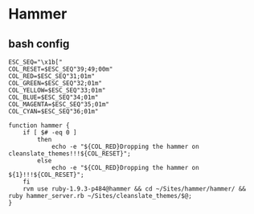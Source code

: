 # Hammer

## bash config

    ESC_SEQ="\x1b["
    COL_RESET=$ESC_SEQ"39;49;00m"
    COL_RED=$ESC_SEQ"31;01m"
    COL_GREEN=$ESC_SEQ"32;01m"
    COL_YELLOW=$ESC_SEQ"33;01m"
    COL_BLUE=$ESC_SEQ"34;01m"
    COL_MAGENTA=$ESC_SEQ"35;01m"
    COL_CYAN=$ESC_SEQ"36;01m"

    function hammer {
        if [ $# -eq 0 ]
            then
                echo -e "${COL_RED}Dropping the hammer on cleanslate_themes!!!${COL_RESET}";
            else
                echo -e "${COL_RED}Dropping the hammer on ${1}!!!${COL_RESET}";
        fi
        rvm use ruby-1.9.3-p484@hammer && cd ~/Sites/hammer/hammer/ && ruby hammer_server.rb ~/Sites/cleanslate_themes/$@;
    }